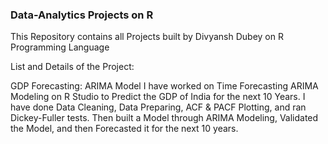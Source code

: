 ### Data-Analytics Projects on R

This Repository contains all Projects built by Divyansh Dubey on R Programming Language

List and Details of the Project:

GDP Forecasting: ARIMA Model
I have worked on Time Forecasting ARIMA Modeling on R Studio to Predict the GDP of India for the next 10 Years. I have done Data Cleaning, Data Preparing, ACF & PACF Plotting, and ran Dickey-Fuller tests. Then built a Model through ARIMA Modeling, Validated the Model, and then Forecasted it for the next 10 years.
